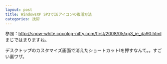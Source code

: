 ```yaml
---
layout: post
title: WindowsXP SP3でIEアイコンの復活方法
categories: 技術
---
```


参照：<a href="http://snow-white.cocolog-nifty.com/first/2008/05/xp3_ie_da90.html" target="_blank">http://snow-white.cocolog-nifty.com/first/2008/05/xp3_ie_da90.html</a>
まじではまりますね。

デスクトップのカスタマイズ画面で消えたショートカットIを押すなんて。。すごい裏ワザ。

